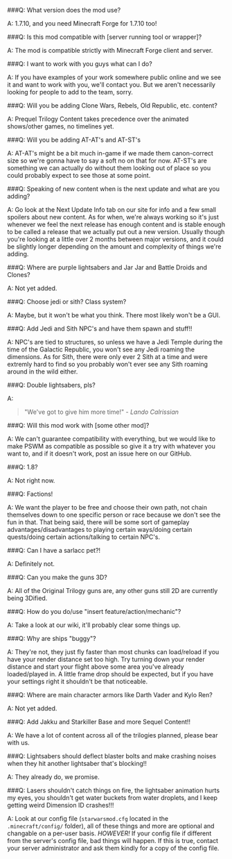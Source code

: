 ###Q: What version does the mod use?

A: 1.7.10, and you need Minecraft Forge for 1.7.10 too!




###Q: Is this mod compatible with [server running tool or wrapper]?

A: The mod is compatible strictly with Minecraft Forge client and server.




###Q: I want to work with you guys what can I do?

A: If you have examples of your work somewhere public online and we see it and want to work with you, we'll contact you.  But we aren't necessarily looking for people to add to the team, sorry.




###Q: Will you be adding Clone Wars, Rebels, Old Republic, etc. content?

A: Prequel Trilogy Content takes precedence over the animated shows/other games, no timelines yet.




###Q: Will you be adding AT-AT's and AT-ST's

A: AT-AT's might be a bit much in-game if we made them canon-correct size so we're gonna have to say a soft no on that for now.  AT-ST's are something we can actually do without them looking out of place so you could probably expect to see those at some point.




###Q: Speaking of new content when is the next update and what are you adding?

A: Go look at the Next Update Info tab on our site for info and a few small spoilers about new content.  As for when, we're always working so it's just whenever we feel the next release has enough content and is stable enough to be called a release that we actually put out a new version.  Usually though you're looking at a little over 2 months between major versions, and it could be slightly longer depending on the amount and complexity of things we're adding.




###Q: Where are purple lightsabers and Jar Jar and Battle Droids and Clones?

A: Not yet added.




###Q: Choose jedi or sith? Class system?

A: Maybe, but it won't be what you think. There most likely won't be a GUI.




###Q: Add Jedi and Sith NPC's and have them spawn and stuff!!

A: NPC's are tied to structures, so unless we have a Jedi Temple during the time of the Galactic Republic, you won't see any Jedi roaming the dimensions.  As for Sith, there were only ever 2 Sith at a time and were extremly hard to find so you probably won't ever see any Sith roaming around in the wild either.




###Q: Double lightsabers, pls?

A:
> "We've got to give him more time!" - *Lando Calrissian*



###Q: Will this mod work with [some other mod]?

A: We can't guarantee compatibility with everything, but we would like to make PSWM as compatible as possible so give it a try with whatever you want to, and if it doesn't work, post an issue here on our GitHub.




###Q: 1.8?

A: Not right now.




###Q: Factions!

A: We want the player to be free and choose their own path, not chain themselves down to one specific person or race because we don't see the fun in that.  That being said, there will be some sort of gameplay advantages/disadvantages to playing certain ways/doing certain quests/doing certain actions/talking to certain NPC's.




###Q: Can I have a sarlacc pet?!

A: Definitely not.




###Q: Can you make the guns 3D?

A: All of the Original Trilogy guns are, any other guns still 2D are currently being 3Dified.




###Q: How do you do/use "insert feature/action/mechanic"?

A: Take a look at our wiki, it'll probably clear some things up.




###Q: Why are ships "buggy"?

A: They're not, they just fly faster than most chunks can load/reload if you have your render distance set too high. Try turning down your render distance and start your flight above some area you've already loaded/played in.  A little frame drop should be expected, but if you have your settings right it shouldn't be that noticeable.




###Q: Where are main character armors like Darth Vader and Kylo Ren?

A: Not yet added.




###Q: Add Jakku and Starkiller Base and more Sequel Content!!

A: We have a lot of content across all of the trilogies planned, please bear with us.




###Q: Lightsabers should deflect blaster bolts and make crashing noises when they hit another lightsaber that's blocking!!

A: They already do, we promise.




###Q: Lasers shouldn't catch things on fire, the lightsaber animation hurts my eyes, you shouldn't get water buckets from water droplets, and I keep getting weird Dimension ID crashes!!!

A: Look at our config file (`starwarsmod.cfg` located in the `.minecraft/config/` folder), all of these things and more are optional and changable on a per-user basis. *HOWEVER!* If your config file if different from the server's config file, bad things will happen. If this is true, contact your server administrator and ask them kindly for a copy of the config file.
